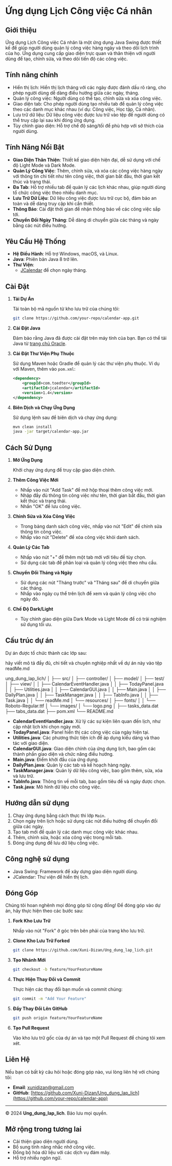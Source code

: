 # Ứng dụng Lịch Công việc Cá nhân

## Giới thiệu

Ứng dụng Lịch Công việc Cá nhân là một ứng dụng Java Swing được thiết kế để giúp người dùng quản lý công việc hàng ngày và theo dõi lịch trình của họ. Ứng dụng cung cấp giao diện trực quan và thân thiện với người dùng để tạo, chỉnh sửa, và theo dõi tiến độ các công việc.

## Tính năng chính

* Hiển thị lịch: Hiển thị lịch tháng với các ngày được đánh dấu rõ ràng, cho phép người dùng dễ dàng điều hướng giữa các ngày, tháng.
* Quản lý công việc: Người dùng có thể tạo, chỉnh sửa và xóa công việc.
* Giao diện tab: Cho phép người dùng tạo nhiều tab để quản lý công việc theo các danh mục khác nhau (ví dụ: Công việc, Học tập, Cá nhân).
* Lưu trữ dữ liệu: Dữ liệu công việc được lưu trữ vào tệp để người dùng có thể truy cập lại sau khi đóng ứng dụng.
* Tùy chỉnh giao diện: Hỗ trợ chế độ sáng/tối để phù hợp với sở thích của người dùng.

## **Tính Năng Nổi Bật**

- **Giao Diện Thân Thiện**: Thiết kế giao diện hiện đại, dễ sử dụng với chế độ Light Mode và Dark Mode.
- **Quản Lý Công Việc**: Thêm, chỉnh sửa, và xóa các công việc hàng ngày với thông tin chi tiết như tên công việc, thời gian bắt đầu, thời gian kết thúc và trạng thái.
- **Đa Tab**: Hỗ trợ nhiều tab để quản lý các lịch khác nhau, giúp người dùng tổ chức công việc theo nhiều danh mục.
- **Lưu Trữ Dữ Liệu**: Dữ liệu công việc được lưu trữ cục bộ, đảm bảo an toàn và dễ dàng truy cập khi cần thiết.
- **Thông Báo**: Cài đặt thời gian để nhận thông báo về các công việc sắp tới.
- **Chuyển Đổi Ngày Tháng**: Dễ dàng di chuyển giữa các tháng và ngày bằng các nút điều hướng.

## **Yêu Cầu Hệ Thống**

- **Hệ Điều Hành**: Hỗ trợ Windows, macOS, và Linux.
- **Java**: Phiên bản Java 8 trở lên.
- **Thư Viện**: 
  - [JCalendar](https://toedter.com/jcalendar/) để chọn ngày tháng.
  
## **Cài Đặt**

1. **Tải Dự Án**

   Tải toàn bộ mã nguồn từ kho lưu trữ của chúng tôi:

   ```bash
   git clone https://github.com/your-repo/calendar-app.git
   ```

2. **Cài Đặt Java**

   Đảm bảo rằng Java đã được cài đặt trên máy tính của bạn. Bạn có thể tải Java từ [trang chủ Oracle](https://www.oracle.com/java/technologies/javase-jdk11-downloads.html).

3. **Cài Đặt Thư Viện Phụ Thuộc**

   Sử dụng Maven hoặc Gradle để quản lý các thư viện phụ thuộc. Ví dụ với Maven, thêm vào `pom.xml`:

   ```xml
   <dependency>
       <groupId>com.toedter</groupId>
       <artifactId>jcalendar</artifactId>
       <version>1.4</version>
   </dependency>
   ```

4. **Biên Dịch và Chạy Ứng Dụng**

   Sử dụng lệnh sau để biên dịch và chạy ứng dụng:

   ```bash
   mvn clean install
   java -jar target/calendar-app.jar
   ```

## **Cách Sử Dụng**

1. **Mở Ứng Dụng**

   Khởi chạy ứng dụng để truy cập giao diện chính.

2. **Thêm Công Việc Mới**

   - Nhấp vào nút "Add Task" để mở hộp thoại thêm công việc mới.
   - Nhập đầy đủ thông tin công việc như tên, thời gian bắt đầu, thời gian kết thúc và trạng thái.
   - Nhấn "OK" để lưu công việc.

3. **Chỉnh Sửa và Xóa Công Việc**

   - Trong bảng danh sách công việc, nhấp vào nút "Edit" để chỉnh sửa thông tin công việc.
   - Nhấp vào nút "Delete" để xóa công việc khỏi danh sách.

4. **Quản Lý Các Tab**

   - Nhấp vào nút "+" để thêm một tab mới với tiêu đề tùy chọn.
   - Sử dụng các tab để phân loại và quản lý công việc theo nhu cầu.

5. **Chuyển Đổi Tháng và Ngày**

   - Sử dụng các nút "Tháng trước" và "Tháng sau" để di chuyển giữa các tháng.
   - Nhấp vào ngày cụ thể trên lịch để xem và quản lý công việc cho ngày đó.

6. **Chế Độ Dark/Light**

   - Tùy chỉnh giao diện giữa Dark Mode và Light Mode để có trải nghiệm sử dụng tối ưu.


## Cấu trúc dự án

Dự án được tổ chức thành các lớp sau:

hãy viết mô tả đầy đủ, chi tiết và chuyên nghiệp nhất về dự án này vào tệp readMe.md

ung_dung_lap_lich/
│
├── src/
│ ├── controller/
│ ├── model/
│ ├── test/
│ ├── view/
│ │ ├── CalendarEventHandler.java
│ │ ├── TodayPanel.java
│ │ ├── Utilities.java
│ │ ├── CalendarGUI.java
│ │ ├── Main.java
│ │ ├── DailyPlan.java
│ │ ├── TaskManager.java
│ │ ├── TabInfo.java
│ │ ├── Task.java
│ │ └── readMe.md
│ └── resources/
│ ├── fonts/
│ │ └── Roboto-Regular.ttf
│ └── images/
│ └── logo.png
│
├── tasks_data.dat
├── tabs_data.dat
├── pom.xml
└── README.md

- **CalendarEventHandler.java**: Xử lý các sự kiện liên quan đến lịch, như cập nhật lịch khi chọn ngày mới.
- **TodayPanel.java**: Panel hiển thị các công việc của ngày hiện tại.
- **Utilities.java**: Các phương thức tiện ích để áp dụng kiểu dáng và thao tác với giao diện.
- **CalendarGUI.java**: Giao diện chính của ứng dụng lịch, bao gồm các thành phần giao diện và chức năng điều hướng.
- **Main.java**: Điểm khởi đầu của ứng dụng.
- **DailyPlan.java**: Quản lý các tab và kế hoạch hàng ngày.
- **TaskManager.java**: Quản lý dữ liệu công việc, bao gồm thêm, sửa, xóa và lưu trữ.
- **TabInfo.java**: Thông tin về mỗi tab, bao gồm tiêu đề và ngày được chọn.
- **Task.java**: Mô hình dữ liệu cho công việc.

## Hướng dẫn sử dụng

1. Chạy ứng dụng bằng cách thực thi lớp `Main`.
2. Chọn ngày trên lịch hoặc sử dụng các nút điều hướng để chuyển đổi giữa các ngày.
3. Tạo tab mới để quản lý các danh mục công việc khác nhau.
4. Thêm, chỉnh sửa, hoặc xóa công việc trong mỗi tab.
5. Đóng ứng dụng để lưu dữ liệu công việc.

## Công nghệ sử dụng

* Java Swing:  Framework để xây dựng giao diện người dùng.
* JCalendar: Thư viện để hiển thị lịch.

## **Đóng Góp**

Chúng tôi hoan nghênh mọi đóng góp từ cộng đồng! Để đóng góp vào dự án, hãy thực hiện theo các bước sau:

1. **Fork Kho Lưu Trữ**

   Nhấp vào nút "Fork" ở góc trên bên phải của trang kho lưu trữ.

2. **Clone Kho Lưu Trữ Forked**

   ```bash
   git clone https://github.com/Xuni-Dizan/Ung_dung_lap_lich.git
   ```

3. **Tạo Nhánh Mới**

   ```bash
   git checkout -b feature/YourFeatureName
   ```

4. **Thực Hiện Thay Đổi và Commit**

   Thực hiện các thay đổi bạn muốn và commit chúng:

   ```bash
   git commit -m "Add Your Feature"
   ```

5. **Đẩy Thay Đổi Lên GitHub**

   ```bash
   git push origin feature/YourFeatureName
   ```

6. **Tạo Pull Request**

   Vào kho lưu trữ gốc của dự án và tạo một Pull Request để chúng tôi xem xét.

## **Liên Hệ**

Nếu bạn có bất kỳ câu hỏi hoặc đóng góp nào, vui lòng liên hệ với chúng tôi:

- **Email**: xunidizan@gmail.com
- **GitHub**: [https://github.com/Xuni-Dizan/Ung_dung_lap_lich](https://github.com/your-repo/calendar-app)

---

© 2024 **Ung_dung_lap_lich**. Bảo lưu mọi quyền.

##  Mở rộng trong tương lai

* Cải thiện giao diện người dùng.
* Bổ sung tính năng nhắc nhở công việc.
* Đồng bộ hóa dữ liệu với các dịch vụ đám mây.
* Hỗ trợ nhiều ngôn ngữ.